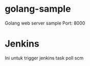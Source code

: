 # golang-sample
Golang web server sample
Port: 8000

# Jenkins
Ini untuk trigger jenkins task poll scm
